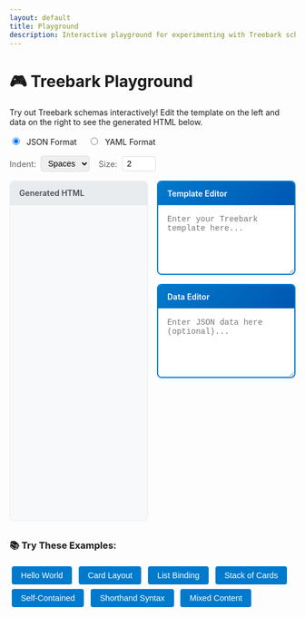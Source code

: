 ```yaml
---
layout: default
title: Playground
description: Interactive playground for experimenting with Treebark schemas
---
```


<style>
/* Playground-specific styles */
.playground-container {
    display: grid;
    grid-template-columns: 1fr 1fr;
    grid-template-rows: 1fr 1fr;
    gap: 1rem;
    margin: 1rem 0;
    height: 600px;
}

.playground-right {
    display: flex;
    flex-direction: column;
    gap: 1rem;
}

.playground-panel {
    border: 1px solid #ddd;
    border-radius: 8px;
    overflow: hidden;
    display: flex;
    flex-direction: column;
}

.input-panel {
    background: #fff;
    border: 2px solid #007acc;
    box-shadow: 0 2px 4px rgba(0, 123, 204, 0.1);
}

.input-panel .panel-header {
    background: linear-gradient(135deg, #007acc, #0056b3);
    color: white;
    font-weight: 600;
}

.html-output-panel {
    grid-row: 1 / 3;
    display: flex;
    flex-direction: column;
    background: #f8f9fa;
    border: 1px solid #e9ecef;
}

.panel-header {
    background: #f5f5f5;
    padding: 0.75rem 1rem;
    border-bottom: 1px solid #ddd;
    font-weight: 600;
    color: #333;
}

.editor {
    flex: 1;
    padding: 1rem;
    font-family: 'Monaco', 'Courier New', monospace;
    font-size: 14px;
    border: none;
    resize: both;
    outline: none;
    background: #fff;
    min-height: 120px;
    transition: all 0.2s ease;
}

.editor:focus {
    background: #fafffe;
    box-shadow: inset 0 0 0 2px rgba(0, 123, 204, 0.2);
}

.error {
    color: #d73a49;
    background: #ffeef0;
    padding: 0.5rem;
    border-radius: 4px;
    border: 1px solid #f1b2b8;
    font-size: 0.9rem;
}

.examples {
    margin: 2rem 0;
}

.example-button {
    display: inline-block;
    background: #007acc;
    color: white;
    padding: 0.5rem 1rem;
    margin: 0.25rem;
    border: none;
    border-radius: 4px;
    cursor: pointer;
    font-size: 0.9rem;
    text-decoration: none;
}

.example-button:hover {
    background: #005a9c;
    color: white;
}

.format-toggle {
    margin: 1rem 0;
}

.format-toggle label {
    margin-right: 1rem;
    cursor: pointer;
}

.format-toggle input[type="radio"] {
    margin-right: 0.5rem;
}

.controls {
    margin: 1rem 0;
    display: flex;
    gap: 1rem;
    align-items: center;
    flex-wrap: wrap;
}

.control-group {
    display: flex;
    align-items: center;
    gap: 0.5rem;
}

.control-group label {
    font-size: 0.9rem;
    color: #666;
}

.control-group input[type="number"], 
.control-group select {
    padding: 0.25rem 0.5rem;
    border: 1px solid #ddd;
    border-radius: 4px;
    font-size: 0.9rem;
}

.html-output {
    background: #f8f9fa;
    border: none;
    border-radius: 0 0 8px 8px;
    padding: 1rem;
    flex: 1;
    font-family: 'Monaco', 'Courier New', monospace;
    font-size: 0.85rem;
    white-space: pre;
    overflow: auto;
    margin: 0;
    color: #495057;
}

.html-output-header {
    background: #e9ecef;
    padding: 0.75rem 1rem;
    border-bottom: 1px solid #dee2e6;
    font-weight: 600;
    color: #495057;
    margin: 0;
    border-radius: 8px 8px 0 0;
}

@media (max-width: 768px) {
    .playground-container {
        grid-template-columns: 1fr;
        grid-template-rows: auto auto auto;
        height: auto;
    }
    
    .playground-right {
        display: contents;
    }
    
    .html-output-panel {
        grid-row: auto;
        order: 3;
    }
    
    .playground-panel {
        height: 250px;
    }
    
    .controls {
        flex-direction: column;
        align-items: flex-start;
        gap: 0.5rem;
    }
}
</style>

# 🎮 Treebark Playground

Try out Treebark schemas interactively! Edit the template on the left and data on the right to see the generated HTML below.

<div class="format-toggle">
    <label><input type="radio" name="format" value="json" checked> JSON Format</label>
    <label><input type="radio" name="format" value="yaml"> YAML Format</label>
</div>

<div class="controls">
    <div class="control-group">
        <label>Indent:</label>
        <select id="indent-type">
            <option value="none">None</option>
            <option value="spaces" selected>Spaces</option>
            <option value="tabs">Tabs</option>
        </select>
    </div>
    <div class="control-group">
        <label>Size:</label>
        <input type="number" id="indent-size" value="2" min="1" max="8" style="width: 60px;">
    </div>
</div>

<div class="playground-container">
    <div class="playground-right">
        <div class="playground-panel input-panel">
            <div class="panel-header">Template Editor</div>
            <textarea class="editor" id="template-editor" placeholder="Enter your Treebark template here..."></textarea>
        </div>
        <div class="playground-panel input-panel">
            <div class="panel-header">Data Editor</div>
            <textarea class="editor" id="data-editor" placeholder="Enter JSON data here (optional)..."></textarea>
        </div>
    </div>
    <div class="html-output-panel playground-panel">
        <div class="html-output-header">Generated HTML</div>
        <pre class="html-output" id="html-output"></pre>
    </div>
</div>

<div class="examples">
    <h3>📚 Try These Examples:</h3>
    <button class="example-button" onclick="loadExample('hello')">Hello World</button>
    <button class="example-button" onclick="loadExample('card')">Card Layout</button>
    <button class="example-button" onclick="loadExample('list')">List Binding</button>
    <button class="example-button" onclick="loadExample('cards')">Stack of Cards</button>
    <button class="example-button" onclick="loadExample('template')">Self-Contained</button>
    <button class="example-button" onclick="loadExample('shorthand')">Shorthand Syntax</button>
    <button class="example-button" onclick="loadExample('mixed')">Mixed Content</button>
</div>

<script src="{{ '/js/treebark-browser.js' | relative_url }}"></script>
<script>
// Wait for the page to load
window.addEventListener('load', function() {
    const templateEditor = document.getElementById('template-editor');
    const dataEditor = document.getElementById('data-editor');
    const htmlOutput = document.getElementById('html-output');
    const formatRadios = document.querySelectorAll('input[name="format"]');
    const indentType = document.getElementById('indent-type');
    const indentSize = document.getElementById('indent-size');
    
    let currentFormat = 'json';
    
    // Check if treebark is available
    if (typeof window.Treebark === 'undefined' || typeof window.Treebark.renderToString === 'undefined') {
        htmlOutput.textContent = 'Treebark library not loaded. Please check the console for errors.';
        return;
    }
    
    // Example schemas
    const examples = {
        hello: {
            template: {
                json: `{
  "div": "Hello world"
}`,
                yaml: `div: "Hello world"`
            },
            data: {
                json: `{}`,
                yaml: `{}`
            }
        },
        card: {
            template: {
                json: `{
  "div": {
    "class": "card",
    "$children": [
      { "h2": "{{title}}" },
      { "p": "{{description}}" }
    ]
  }
}`,
                yaml: `div:
  class: card
  $children:
    - h2: "{{title}}"
    - p: "{{description}}"`
            },
            data: {
                json: `{
  "title": "Product Title",
  "description": "This is a great product!"
}`,
                yaml: `title: "Product Title"
description: "This is a great product!"`
            }
        },
        list: {
            template: {
                json: `{
  "ul": {
    "$bind": "items",
    "$children": [
      { "li": "{{name}} - {{price}}" }
    ]
  }
}`,
                yaml: `ul:
  $bind: items
  $children:
    - li: "{{name}} - {{price}}"`
            },
            data: {
                json: `{
  "items": [
    { "name": "Laptop", "price": "$999" },
    { "name": "Phone", "price": "$499" }
  ]
}`,
                yaml: `items:
  - name: "Laptop"
    price: "$999"
  - name: "Phone"
    price: "$499"`
            }
        },
        cards: {
            template: {
                json: `{
  "div": {
    "class": "card-container",
    "$bind": "products",
    "$children": [
      {
        "div": {
          "class": "card",
          "$children": [
            { "h3": "{{name}}" },
            { "p": "{{description}}" },
            { "div": { "class": "price", "$children": ["{{price}}"] } }
          ]
        }
      }
    ]
  }
}`,
                yaml: `div:
  class: card-container
  $bind: products
  $children:
    - div:
        class: card
        $children:
          - h3: "{{name}}"
          - p: "{{description}}"
          - div:
              class: price
              $children: ["{{price}}"]`
            },
            data: {
                json: `{
  "products": [
    {
      "name": "Gaming Laptop",
      "description": "High-performance laptop for gaming",
      "price": "$1299"
    },
    {
      "name": "Smartphone",
      "description": "Latest model with great camera",
      "price": "$799"
    },
    {
      "name": "Tablet",
      "description": "Lightweight tablet for productivity",
      "price": "$399"
    }
  ]
}`,
                yaml: `products:
  - name: "Gaming Laptop"
    description: "High-performance laptop for gaming"
    price: "$1299"
  - name: "Smartphone"
    description: "Latest model with great camera"
    price: "$799"
  - name: "Tablet"
    description: "Lightweight tablet for productivity"
    price: "$399"`
            }
        },
        template: {
            template: {
                json: `{
  "div": {
    "class": "product-card",
    "$children": [
      { "h2": "{{name}}" },
      { "p": "Only {{price}}!" }
    ]
  }
}`,
                yaml: `div:
  class: product-card
  $children:
    - h2: "{{name}}"
    - p: "Only {{price}}!"`
            },
            data: {
                json: `{
  "name": "Gaming Laptop",
  "price": "$1299"
}`,
                yaml: `name: "Gaming Laptop"
price: "$1299"`
            }
        },
        shorthand: {
            template: {
                json: `{
  "div": [
    { "h2": "Welcome" },
    { "p": "This is much cleaner!" },
    {
      "ul": [
        { "li": "Item 1" },
        { "li": "Item 2" },
        { "li": "Item 3" }
      ]
    }
  ]
}`,
                yaml: `div:
  - h2: "Welcome"
  - p: "This is much cleaner!"
  - ul:
      - li: "Item 1"
      - li: "Item 2"
      - li: "Item 3"`
            },
            data: {
                json: `{}`,
                yaml: `{}`
            }
        },
        mixed: {
            template: {
                json: `{
  "div": {
    "$children": [
      "Hello ",
      { "span": { "style": "color: blue;", "$children": ["World"] } },
      "!"
    ]
  }
}`,
                yaml: `div:
  $children:
    - "Hello "
    - span:
        style: "color: blue;"
        $children: ["World"]
    - "!"`
            },
            data: {
                json: `{}`,
                yaml: `{}`
            }
        }
    };
    
    // Get indent options
    function getIndentOptions() {
        const type = indentType.value;
        const size = parseInt(indentSize.value, 10);
        
        if (type === 'none') {
            return undefined;
        } else if (type === 'tabs') {
            return '\t';
        } else {
            return size;
        }
    }
    
    // Load example function
    window.loadExample = function(exampleKey) {
        const example = examples[exampleKey];
        if (example) {
            templateEditor.value = example.template[currentFormat];
            dataEditor.value = example.data[currentFormat];
            renderSchema();
        }
    };
    
    // Format change handler
    formatRadios.forEach(radio => {
        radio.addEventListener('change', function() {
            currentFormat = this.value;
            // Clear editors when switching formats
            templateEditor.value = '';
            dataEditor.value = '';
            htmlOutput.textContent = '';
        });
    });
    
    // Indent controls change handler
    [indentType, indentSize].forEach(control => {
        control.addEventListener('change', renderSchema);
    });
    
    // Render function
    function renderSchema() {
        const templateText = templateEditor.value.trim();
        const dataText = dataEditor.value.trim();
        
        if (!templateText) {
            htmlOutput.textContent = 'Enter a template to see the HTML output';
            return;
        }
        
        try {
            let template, data = {};
            
            if (currentFormat === 'yaml') {
                // For now, show a message that YAML requires a parser
                htmlOutput.textContent = 'YAML parsing requires the js-yaml library. Please use JSON format in this playground.';
                return;
            } else {
                template = JSON.parse(templateText);
                if (dataText) {
                    data = JSON.parse(dataText);
                }
            }
            
            // Get indent options
            const indentOptions = getIndentOptions();
            
            // Generate HTML string with indentation
            const htmlString = window.Treebark.renderToString(template, { 
                data: data,
                indent: indentOptions 
            });
            htmlOutput.textContent = htmlString;
            
        } catch (error) {
            htmlOutput.textContent = `Error: ${error.message}`;
        }
    }
    
    // Editor input handlers
    templateEditor.addEventListener('input', renderSchema);
    dataEditor.addEventListener('input', renderSchema);
    
    // Load initial example
    loadExample('hello');
});
</script>